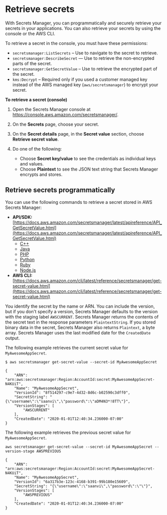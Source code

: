 # Retrieve secrets<a name="retrieving-secrets"></a>

With Secrets Manager, you can programmatically and securely retrieve your secrets in your applications\. You can also retrieve your secrets by using the console or the AWS CLI\.<a name="proc-secret-value"></a>

To retrieve a secret in the console, you must have these permissions:
+ `secretsmanager:ListSecrets` – Use to navigate to the secret to retrieve\.
+ `secretsmanager:DescribeSecret` — Use to retrieve the non\-encrypted parts of the secret\.
+ `secretsmanager:GetSecretValue` – Use to retrieve the encrypted part of the secret\.
+ `kms:Decrypt` – Required only if you used a customer managed key instead of the AWS managed key \(`aws/secretsmanager`\) to encrypt your secret\.

**To retrieve a secret \(console\)**

1. Open the Secrets Manager console at [https://console\.aws\.amazon\.com/secretsmanager/](https://console.aws.amazon.com/secretsmanager/)\.

1. On the **Secrets** page, choose your secret\.

1. On the **Secret details** page, in the **Secret value** section, choose **Retrieve secret value**\.

1. Do one of the following:
   + Choose **Secret key/value** to see the credentials as individual keys and values\. 
   + Choose **Plaintext** to see the JSON text string that Secrets Manager encrypts and stores\.

## Retrieve secrets programmatically<a name="retrieving-secrets_pro"></a>

You can use the following commands to retrieve a secret stored in AWS Secrets Manager:
+ **API/SDK:** [https://docs.aws.amazon.com/secretsmanager/latest/apireference/API_GetSecretValue.html](https://docs.aws.amazon.com/secretsmanager/latest/apireference/API_GetSecretValue.html)
  + [C\+\+](http://sdk.amazonaws.com/cpp/api/LATEST/namespace_aws_1_1_secrets_manager.html)
  + [Java](https://docs.aws.amazon.com/AWSJavaSDK/latest/javadoc/com/amazonaws/services/secretsmanager/package-summary.html)
  + [PHP](https://docs.aws.amazon.com//aws-sdk-php/v3/api/namespace-Aws.SecretsManager.html)
  + [Python](https://boto3.amazonaws.com/v1/documentation/api/latest/reference/services/secretsmanager.html)
  + [Ruby](https://docs.aws.amazon.com/sdk-for-ruby/v3/api/Aws/SecretsManager.html)
  + [Node\.js](https://docs.aws.amazon.com/AWSJavaScriptSDK/latest/AWS/SecretsManager.html)
+ **AWS CLI:** [https://docs.aws.amazon.com/cli/latest/reference/secretsmanager/get-secret-value.html](https://docs.aws.amazon.com/cli/latest/reference/secretsmanager/get-secret-value.html)

You identify the secret by the name or ARN\. You can include the version, but if you don't specify a version, Secrets Manager defaults to the version with the staging label `AWSCURRENT`\. Secrets Manager returns the contents of the secret text in the response parameters `PlaintextString`\. If you stored binary data in the secret, Secrets Manager also returns `Plaintext`, a byte array\. Secrets Manager uses the last modified date for the `CreatedDate` output\. 

The following example retrieves the current secret value for `MyAwesomeAppSecret`\.

```
$ aws secretsmanager get-secret-value --secret-id MyAwesomeAppSecret
```

```
{
    "ARN": "arn:aws:secretsmanager:Region:AccountId:secret:MyAwesomeAppSecret-N4KUiT",
    "Name": "MyAwesomeAppSecret",
    "VersionId": "8f514297-c9e7-4d32-8d6c-b02590c3dff0",
    "SecretString": "{\"username\":\"saanvi\",\"password\":\"aDM4N3*!8TT\"}",
    "VersionStages": [
        "AWSCURRENT"
    ],
    "CreatedDate": "2020-01-01T12:40:34.236000-07:00"
}
```

The following example retrieves the previous secret value for `MyAwesomeAppSecret`\.

```
aws secretsmanager get-secret-value --secret-id MyAwesomeAppSecret --version-stage AWSPREVIOUS 
```

```
{
    "ARN": "arn:aws:secretsmanager:Region:AccountId:secret:MyAwesomeAppSecret-N4KUiT",
    "Name": "MyAwesomeAppSecret",
    "VersionId": "6a317b3e-123c-4168-b391-99b180e15609",
    "SecretString": "{\"username\":\"saanvi\",\"password\":\"\"}",
    "VersionStages": [
        "AWSPREVIOUS"
    ],
    "CreatedDate": "2020-01-01T12:40:34.236000-07:00"
}
```